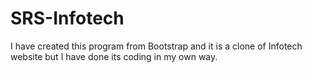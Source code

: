 # SRS-Infotech
 I have created this program from Bootstrap and it is a clone of Infotech website but I have done its coding in my own way.
